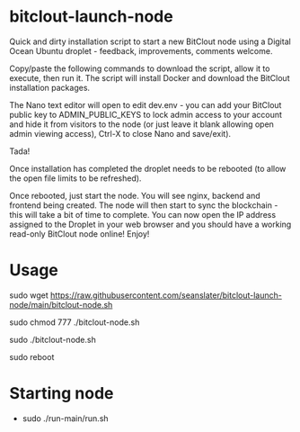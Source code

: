 # bitclout-launch-node

Quick and dirty installation script to start a new BitClout node using a Digital Ocean Ubuntu droplet - feedback, improvements, comments welcome.

Copy/paste the following commands to download the script, allow it to execute, then run it. The script will install Docker and download the BitClout installation packages.

The Nano text editor will open to edit dev.env - you can add your BitClout public key to ADMIN_PUBLIC_KEYS to lock admin access to your account and hide it from visitors to the node (or just leave it blank allowing open admin viewing access), Ctrl-X to close Nano and save/exit).

Tada!

Once installation has completed the droplet needs to be rebooted (to allow the open file limits to be refreshed).

Once rebooted, just start the node. You will see nginx, backend and frontend being created. The node will then start to sync the blockchain - this will take a bit of time to complete. You can now open the IP address assigned to the Droplet in your web browser and you should have a working read-only BitClout node online! Enjoy!

# Usage

sudo wget https://raw.githubusercontent.com/seanslater/bitclout-launch-node/main/bitclout-node.sh

sudo chmod 777 ./bitclout-node.sh

sudo ./bitclout-node.sh

sudo reboot

# Starting node

* sudo ./run-main/run.sh

